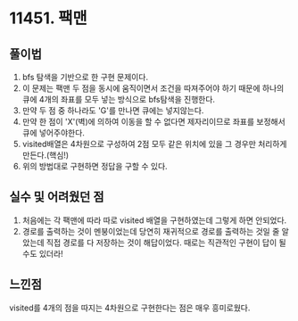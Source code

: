 # 11451. 팩맨

## 풀이법

1. bfs 탐색을 기반으로 한 구현 문제이다.
2. 이 문제는 팩맨 두 점을 동시에 움직이면서 조건을 따져주어야 하기 때문에 하나의 큐에 4개의 좌표를 모두 넣는 방식으로 bfs탐색을 진행한다.
3. 만약 두 점 중 하나라도 'G'를 만나면 큐에는 넣지않는다.
4. 만약 한 점이 'X'(벽)에 의하여 이동을 할 수 없다면 제자리이므로 좌표를 보정해서 큐에 넣어주야한다.
5. visited배열은 4차원으로 구성하여 2점 모두 같은 위치에 있을 그 경우만 처리하게 만든다.(핵심!)
6. 위의 방법대로 구현하면 정답을 구할 수 있다.


## 실수 및 어려웠던 점

1. 처음에는 각 팩맨에 따라 따로 visited 배열을 구현하였는데 그렇게 하면 안되었다.
2. 경로를 출력하는 것이 멘붕이었는데 당연히 재귀적으로 경로를 출력하는 것일 줄 알았는데 직접 경로를 다 저장하는 것이 해답이었다. 때로는 직관적인 구현이 답이 될 수도 있더라!


## 느낀점

visited를 4개의 점을 따지는 4차원으로 구현한다는 점은 매우 흥미로웠다.

